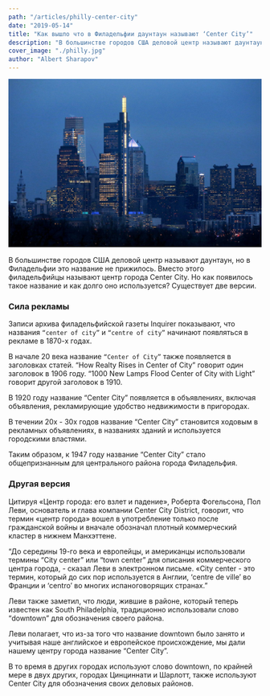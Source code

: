```yaml
---
path: "/articles/philly-center-city"
date: "2019-05-14"
title: "Как вышло что в Филадельфии даунтаун называют ‘Center City’"
description: "В большинстве городов США деловой центр называют даунтаун, но в Филадельфии это название не прижилось. Вместо этого филадельфийцы называют центр города Center City. Но как появилось такое название и как долго оно используется? Существует две версии."
cover_image: "./philly.jpg"
author: "Albert Sharapov"
---
```


![Philly's Center of City](./philly.jpg)

В большинстве городов США деловой центр называют даунтаун, но в Филадельфии это название не прижилось. Вместо этого филадельфийцы называют центр города Center City. Но как появилось такое название и как долго оно используется? Существует две версии.

### Сила рекламы

Записи архива филадельфийской газеты Inquirer показывают, что названия `“center of city”` и `“centre of city”` начинают появляться в рекламе в 1870-х годах.

В начале 20 века название `“Center of City”` также появляется в заголовках статей. “How Realty Rises in Center of City” говорит один заголовок в 1906 году. “1000 New Lamps Flood Center of City with Light” говорит другой заголовок в 1910.

В 1920 году название “Center City” появляется в объявлениях, включая объявления, рекламирующие удобство недвижимости в пригородах.

В течении 20х - 30х годов название “Center City” становится ходовым в рекламных объявлениях, в названиях зданий и используется городскими властями.

Таким образом, к 1947 году название “Center City” стало общепризнанным для центрального района города Филадельфия.

### Другая версия

Цитируя «Центр города: его взлет и падение», Роберта Фогельсона, Пол Леви, основатель и глава компании Center City District, говорит, что термин «центр города» вошел в употребление только после гражданской войны и вначале обозначал плотный коммерческий кластер в нижнем Манхэттене.

“До середины 19-го века и европейцы, и американцы использовали термины “City center” или “town center”  для описания коммерческого центра города, - сказал Леви в электронном письме. «City center - это термин, который до сих пор используется в Англии, ‘centre de ville’ во Франции и ‘centro’ во многих испаноговорящих странах.”

Леви также заметил, что люди, жившие в районе, который теперь известен как South Philadelphia, традиционно использовали слово “downtown” для обозначения своего района.

Леви полагает, что из-за того что название downtown было занято и учитывая наше английское и европейское происхождение, мы дали нашему центру города название “Center City”.

В то время в других городах используют слово downtown, по крайней мере в двух других, городах Цинциннати и Шарлотт, также используют Center City для обозначения своих деловых районов.